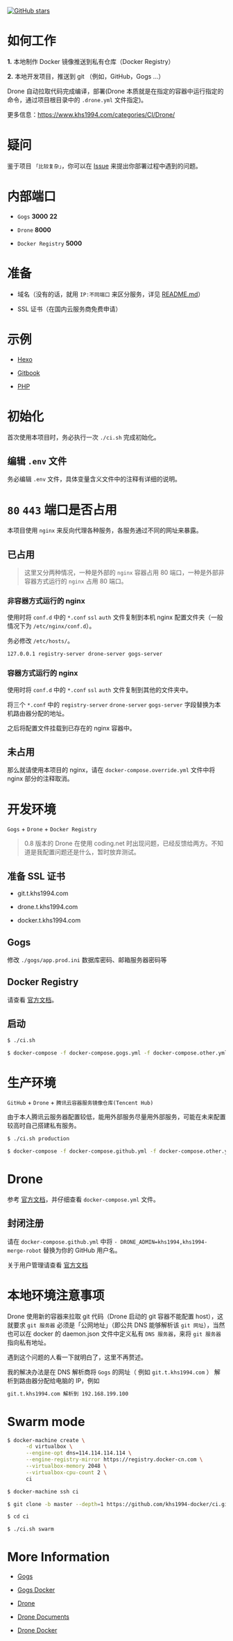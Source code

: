 [![GitHub stars](https://img.shields.io/github/stars/khs1994-docker/ci.svg?style=social&label=Stars)](https://github.com/khs1994-docker/ci)

# 如何工作

**1.** 本地制作 Docker 镜像推送到私有仓库（Docker Registry）

**2.** 本地开发项目，推送到 git （例如，GitHub，Gogs ...）

Drone 自动拉取代码完成编译，部署(Drone 本质就是在指定的容器中运行指定的命令，通过项目根目录中的 `.drone.yml` 文件指定)。

更多信息：https://www.khs1994.com/categories/CI/Drone/

# 疑问

鉴于项目 `「比较复杂」`，你可以在 [Issue](https://github.com/khs1994-docker/ci/issues) 来提出你部署过程中遇到的问题。

# 内部端口

* `Gogs` **3000** **22**

* `Drone` **8000**

* `Docker Registry` **5000**

# 准备

* 域名（没有的话，就用 `IP:不同端口` 来区分服务，详见 [README.md](README.md)）

* SSL 证书（在国内云服务商免费申请）

# 示例

* [Hexo](https://github.com/khs1994-drone-ci-examples/hexo)

* [Gitbook](https://github.com/khs1994-drone-ci-examples/gitbook)

* [PHP](https://github.com/khs1994-php/tencent-ai)

# 初始化

首次使用本项目时，务必执行一次 `./ci.sh` 完成初始化。

## 编辑 `.env` 文件

务必编辑 `.env` 文件，具体变量含义文件中的注释有详细的说明。

# `80` `443` 端口是否占用

本项目使用 `nginx` 来反向代理各种服务，各服务通过不同的网址来暴露。

## 已占用

>这里又分两种情况，一种是外部的 `nginx` 容器占用 80 端口，一种是外部非容器方式运行的 `nginx` 占用 80 端口。

### 非容器方式运行的 nginx

使用时将 `conf.d` 中的 `*.conf` `ssl` `auth` 文件复制到本机 nginx 配置文件夹（一般情况下为 `/etc/nginx/conf.d`）。

务必修改 `/etc/hosts/`。

```bash
127.0.0.1 registry-server drone-server gogs-server
```

### 容器方式运行的 nginx

使用时将 `conf.d` 中的 `*.conf` `ssl` `auth` 文件复制到其他的文件夹中。

将三个 `*.conf` 中的 `registry-server` `drone-server` `gogs-server` 字段替换为本机路由器分配的地址。

之后将配置文件挂载到已存在的 nginx 容器中。

## 未占用

那么就请使用本项目的 nginx，请在 `docker-compose.override.yml` 文件中将 nginx 部分的注释取消。

# 开发环境

`Gogs` + `Drone` + `Docker Registry`

> 0.8 版本的 Drone 在使用 coding.net 时出现问题，已经反馈给两方。不知道是我配置问题还是什么，暂时放弃测试。

## 准备 SSL 证书

* git.t.khs1994.com

* drone.t.khs1994.com

* docker.t.khs1994.com

## Gogs

修改 `./gogs/app.prod.ini` 数据库密码、邮箱服务器密码等

## Docker Registry

请查看 [官方文档](https://docs.docker.com/registry/)。

## 启动

```bash
$ ./ci.sh

$ docker-compose -f docker-compose.gogs.yml -f docker-compose.other.yml up -d
```

# 生产环境

`GitHub` + `Drone` + `腾讯云容器服务镜像仓库(Tencent Hub)`

由于本人腾讯云服务器配置较低，能用外部服务尽量用外部服务，可能在未来配置较高时自己搭建私有服务。

```bash
$ ./ci.sh production

$ docker-compose -f docker-compose.github.yml -f docker-compose.other.yml up -d
```

# Drone

参考 [官方文档](http://docs.drone.io/)，并仔细查看 `docker-compose.yml` 文件。

## 封闭注册

请在 `docker-compose.github.yml` 中将 `- DRONE_ADMIN=khs1994,khs1994-merge-robot` 替换为你的 GitHub 用户名。

关于用户管理请查看 [官方文档](http://docs.drone.io/zh/user-registration/)

# 本地环境注意事项

Drone 使用新的容器来拉取 git 代码（Drone 启动的 git 容器不能配置 host），这就要求 `git 服务器` 必须是「公网地址」（即公共 DNS 能够解析该 `git 网址`），当然也可以在 docker 的 daemon.json 文件中定义私有 `DNS 服务器`，来将 `git 服务器` 指向私有地址。

遇到这个问题的人看一下就明白了，这里不再赘述。

我的解决办法是在 DNS 解析商将 `Gogs` 的网址（ 例如 `git.t.khs1994.com` ） 解析到路由器分配给电脑的 IP，例如

```bash
git.t.khs1994.com 解析到 192.168.199.100
```

# Swarm mode

```bash
$ docker-machine create \
      -d virtualbox \
      --engine-opt dns=114.114.114.114 \
      --engine-registry-mirror https://registry.docker-cn.com \
      --virtualbox-memory 2048 \
      --virtualbox-cpu-count 2 \
      ci

$ docker-machine ssh ci

$ git clone -b master --depth=1 https://github.com/khs1994-docker/ci.git

$ cd ci

$ ./ci.sh swarm
```

# More Information

* [Gogs](https://github.com/gogits/gogs)

* [Gogs Docker](https://github.com/gogits/gogs/tree/master/docker)

* [Drone](https://github.com/drone)

* [Drone Documents](http://docs.drone.io/)

* [Drone Docker](https://store.docker.com/profiles/drone)

